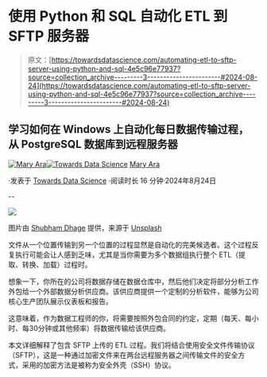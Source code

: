 # 使用 Python 和 SQL 自动化 ETL 到 SFTP 服务器

> 原文：[https://towardsdatascience.com/automating-etl-to-sftp-server-using-python-and-sql-4e5c96e77937?source=collection_archive---------3-----------------------#2024-08-24](https://towardsdatascience.com/automating-etl-to-sftp-server-using-python-and-sql-4e5c96e77937?source=collection_archive---------3-----------------------#2024-08-24)

## 学习如何在 Windows 上自动化每日数据传输过程，从 PostgreSQL 数据库到远程服务器

[](https://medium.com/@aramary?source=post_page---byline--4e5c96e77937--------------------------------)[![Mary Ara](../Images/d94dfcf5103be921d37069d344587d13.png)](https://medium.com/@aramary?source=post_page---byline--4e5c96e77937--------------------------------)[](https://towardsdatascience.com/?source=post_page---byline--4e5c96e77937--------------------------------)[![Towards Data Science](../Images/a6ff2676ffcc0c7aad8aaf1d79379785.png)](https://towardsdatascience.com/?source=post_page---byline--4e5c96e77937--------------------------------) [Mary Ara](https://medium.com/@aramary?source=post_page---byline--4e5c96e77937--------------------------------)

·发表于 [Towards Data Science](https://towardsdatascience.com/?source=post_page---byline--4e5c96e77937--------------------------------) ·阅读时长 16 分钟·2024年8月24日

--

![](../Images/e4239526be36bdd269d418f872c2a3cc.png)

图片由 [Shubham Dhage](https://unsplash.com/@theshubhamdhage?utm_source=medium&utm_medium=referral) 提供，来源于 [Unsplash](https://unsplash.com/?utm_source=medium&utm_medium=referral)

文件从一个位置传输到另一个位置的过程显然是自动化的完美候选者。这个过程反复执行可能会让人感到乏味，尤其是当你需要为多个数据组执行整个 ETL（提取、转换、加载）过程时。

想象一下，你所在的公司将数据存储在数据仓库中，然后他们决定将部分分析工作外包给一个外部数据分析供应商。该供应商提供一个定制的分析软件，能够为公司核心生产团队展示仪表板和报告。

这意味着，作为数据工程师的你，将需要按照外包合同的约定，定期（每天、每小时、每30分钟或其他频率）将数据传输给该供应商。

本文详细解释了包含 SFTP 上传的 ETL 过程。我们将结合使用安全文件传输协议（SFTP），这是一种通过加密文件来在两台远程服务器之间传输文件的安全方式，采用的加密方法是被称为安全外壳（SSH）协议。
